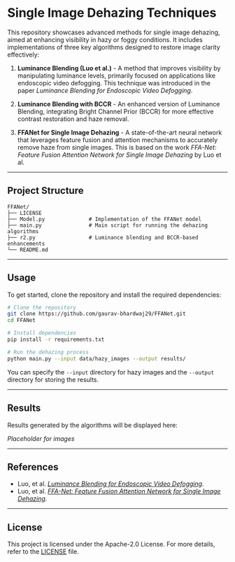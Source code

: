 # Single Image Dehazing Techniques

This repository showcases advanced methods for single image dehazing, aimed at enhancing visibility in hazy or foggy conditions. It includes implementations of three key algorithms designed to restore image clarity effectively:

1. **Luminance Blending (Luo et al.)** - A method that improves visibility by manipulating luminance levels, primarily focused on applications like endoscopic video defogging. This technique was introduced in the paper *Luminance Blending for Endoscopic Video Defogging*.

2. **Luminance Blending with BCCR** - An enhanced version of Luminance Blending, integrating Bright Channel Prior (BCCR) for more effective contrast restoration and haze removal.

3. **FFANet for Single Image Dehazing** - A state-of-the-art neural network that leverages feature fusion and attention mechanisms to accurately remove haze from single images. This is based on the work *FFA-Net: Feature Fusion Attention Network for Single Image Dehazing* by Luo et al.

---

## Project Structure

```
FFANet/
├── LICENSE
├── Model.py              # Implementation of the FFANet model
├── main.py               # Main script for running the dehazing algorithms
├── r2.py                 # Luminance blending and BCCR-based enhancements
└── README.md
```

---

## Usage

To get started, clone the repository and install the required dependencies:

```bash
# Clone the repository
git clone https://github.com/gaurav-bhardwaj29/FFANet.git
cd FFANet

# Install dependencies
pip install -r requirements.txt

# Run the dehazing process
python main.py --input data/hazy_images --output results/
```

You can specify the `--input` directory for hazy images and the `--output` directory for storing the results.

---

## Results

Results generated by the algorithms will be displayed here:

*Placeholder for images*

---

## References

- Luo, et al. [*Luminance Blending for Endoscopic Video Defogging*](https://arxiv.org/abs/2008.10131).
- Luo, et al. [*FFA-Net: Feature Fusion Attention Network for Single Image Dehazing*](https://arxiv.org/abs/2008.09953).

---

## License

This project is licensed under the Apache-2.0 License. For more details, refer to the [LICENSE](LICENSE) file.
